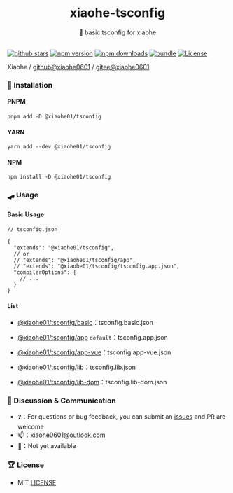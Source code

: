 <div align="center">
  <h1>xiaohe-tsconfig</h1>
  <span>🤞 basic tsconfig for xiaohe</span>
</div>

<br>

[![github stars][github-stars-src]][github-stars-href]
[![npm version][npm-version-src]][npm-version-href]
[![npm downloads][npm-downloads-src]][npm-downloads-href]
[![bundle][bundle-src]][bundle-href]
[![License][license-src]][license-href]

Xiaohe / [github@xiaohe0601](https://github.com/xiaohe0601) / [gitee@xiaohe0601](https://gitee.com/xiaohe0601)

### 🚁 Installation

#### PNPM

``` shell
pnpm add -D @xiaohe01/tsconfig
```

#### YARN

``` shell
yarn add --dev @xiaohe01/tsconfig
```

#### NPM

``` shell
npm install -D @xiaohe01/tsconfig
```

### 🛹 Usage

#### Basic Usage

```json5
// tsconfig.json

{
  "extends": "@xiaohe01/tsconfig",
  // or
  // "extends": "@xiaohe01/tsconfig/app",
  // "extends": "@xiaohe01/tsconfig/tsconfig.app.json",
  "compilerOptions": {
    // ...
  }
}
```

#### List

- [@xiaohe01/tsconfig/basic](./packages/core/tsconfig.basic.json)：tsconfig.basic.json

- [@xiaohe01/tsconfig/app](./packages/core/tsconfig.app.json) `default`：tsconfig.app.json

- [@xiaohe01/tsconfig/app-vue](./packages/core/tsconfig.app-vue.json)：tsconfig.app-vue.json

- [@xiaohe01/tsconfig/lib](./packages/core/tsconfig.lib.json)：tsconfig.lib.json

- [@xiaohe01/tsconfig/lib-dom](./packages/core/tsconfig.lib-dom.json)：tsconfig.lib-dom.json

### 🐶 Discussion & Communication

- ❓：For questions or bug feedback, you can submit an [issues](https://github.com/xiaohe0601/xiaohe-tsconfig/issues)
  and PR are welcome
- 📫：[xiaohe0601@outlook.com](mailto:xiaohe0601@outlook.com)
- 🐧：Not yet available

### 🏆 License

- MIT [LICENSE](./LICENSE)

[github-stars-src]: https://img.shields.io/github/stars/xiaohe0601/xiaohe-tsconfig?style=flat&colorA=080f12&colorB=1fa669&logo=GitHub
[github-stars-href]: https://github.com/xiaohe0601/xiaohe-tsconfig
[npm-version-src]: https://img.shields.io/npm/v/@xiaohe01/tsconfig?style=flat&colorA=080f12&colorB=1fa669
[npm-version-href]: https://npmjs.com/package/@xiaohe01/tsconfig
[npm-downloads-src]: https://img.shields.io/npm/dm/@xiaohe01/tsconfig?style=flat&colorA=080f12&colorB=1fa669
[npm-downloads-href]: https://npmjs.com/package/@xiaohe01/tsconfig
[bundle-src]: https://img.shields.io/bundlephobia/minzip/@xiaohe01/tsconfig?style=flat&colorA=080f12&colorB=1fa669&label=minzip
[bundle-href]: https://bundlephobia.com/result?p=@xiaohe01/tsconfig
[license-src]: https://img.shields.io/github/license/xiaohe0601/xiaohe-tsconfig.svg?style=flat&colorA=080f12&colorB=1fa669
[license-href]: https://github.com/xiaohe0601/xiaohe-tsconfig/blob/main/LICENSE